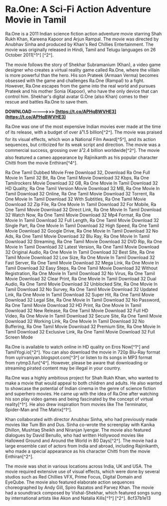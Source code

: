 
 
# Ra.One: A Sci-Fi Action Adventure Movie in Tamil
 
Ra.One is a 2011 Indian science fiction action adventure movie starring Shah Rukh Khan, Kareena Kapoor and Arjun Rampal. The movie was directed by Anubhav Sinha and produced by Khan's Red Chillies Entertainment. The movie was originally released in Hindi, Tamil and Telugu languages on 26 October 2011[^1^] [^2^].
 
The movie follows the story of Shekhar Subramanium (Khan), a video game designer who creates a virtual reality game called Ra.One, where the villain is more powerful than the hero. His son Prateek (Armaan Verma) becomes obsessed with the game and challenges Ra.One (Rampal) to a fight. However, Ra.One escapes from the game into the real world and pursues Prateek and his mother Sonia (Kapoor), who have the only device that can control him. Shekhar's digital avatar G.One (also Khan) comes to their rescue and battles Ra.One to save them.
 
**DOWNLOAD –––––>>> [https://t.co/APHqBWVHE3](https://t.co/APHqBWVHE3)**


 
Ra.One was one of the most expensive Indian movies ever made at the time of its release, with a budget of over â¹1.5 billion[^2^]. The movie was praised for its visual effects, which won a National Film Award[^5^], and its action sequences, but criticized for its weak script and direction. The movie was a commercial success, grossing over â¹2.4 billion worldwide[^2^]. The movie also featured a cameo appearance by Rajinikanth as his popular character Chitti from the movie Enthiran[^4^].
 
Ra One Tamil Dubbed Movie Free Download 32,  Download Ra One Full Movie In Tamil 32 Bit,  Ra One Tamil Movie Download 32 Kbps,  Ra One Tamilrockers Movie Download 32 GB,  Ra One Movie In Tamil Download 32 HD Quality,  Ra One Tamil Version Movie Download 32 MB,  Ra One Movie In Tamil Download 32 Online,  Ra One Tamil Movie Download 32 Torrent,  Ra One Movie In Tamil Download 32 With Subtitles,  Ra One Tamil Movie Download 32 Zip File,  Ra One Movie In Tamil Download 32 For Mobile,  Ra One Tamil Movie Download 32 Direct Link,  Ra One Movie In Tamil Download 32 Watch Now,  Ra One Tamil Movie Download 32 Mp4 Format,  Ra One Movie In Tamil Download 32 Full Length,  Ra One Tamil Movie Download 32 Single Part,  Ra One Movie In Tamil Download 32 High Speed,  Ra One Tamil Movie Download 32 Google Drive,  Ra One Movie In Tamil Download 32 No Ads,  Ra One Tamil Movie Download 32 Blu Ray,  Ra One Movie In Tamil Download 32 Streaming,  Ra One Tamil Movie Download 32 DVD Rip,  Ra One Movie In Tamil Download 32 Latest Version,  Ra One Tamil Movie Download 32 Original Audio,  Ra One Movie In Tamil Download 32 Best Site,  Ra One Tamil Movie Download 32 Low Size,  Ra One Movie In Tamil Download 32 Fast Server,  Ra One Tamil Movie Download 32 Mega Link,  Ra One Movie In Tamil Download 32 Easy Steps,  Ra One Tamil Movie Download 32 Without Registration,  Ra One Movie In Tamil Download 32 No Virus,  Ra One Tamil Movie Download 32 Clear Print,  Ra One Movie In Tamil Download 32 Dual Audio,  Ra One Tamil Movie Download 32 Unblocked Site,  Ra One Movie In Tamil Download 32 No Survey,  Ra One Tamil Movie Download 32 Updated Link,  Ra One Movie In Tamil Download 32 Super Hit,  Ra One Tamil Movie Download 32 Legal Site,  Ra One Movie In Tamil Download 32 No Password,  Ra One Tamil Movie Download 32 HD Print,  Ra One Movie In Tamil Download 32 New Release,  Ra One Tamil Movie Download 32 Full HD Video,  Ra One Movie In Tamil Download 32 Secure Site,  Ra One Tamil Movie Download 32 Working Link,  Ra One Movie In Tamil Download 32 No Buffering,  Ra One Tamil Movie Download 32 Premium Site,  Ra One Movie In Tamil Download 32 Exclusive Link,  Ra One Tamil Movie Download 32 Full Screen Mode
 
Ra.One is available to watch online in HD quality on Eros Now[^1^] and TamilYogi.io[^2^]. You can also download the movie in 720p Blu-Ray format from uyirvaniyan.blogspot.com[^3^] or listen to its songs in MP3 format from rytmp3.fun[^4^]. However, please be aware that downloading or streaming pirated content may be illegal in your country.

Ra.One was a highly ambitious project for Shah Rukh Khan, who wanted to make a movie that would appeal to both children and adults. He also wanted to showcase the potential of Indian cinema in the genre of science fiction and superhero movies. He came up with the idea of Ra.One after watching his son play video games and being fascinated by the concept of virtual reality[^1^]. He also drew inspiration from movies like The Terminator, Spider-Man and The Matrix[^1^].
 
Khan collaborated with director Anubhav Sinha, who had previously made movies like Tum Bin and Dus. Sinha co-wrote the screenplay with Kanika Dhillon, Mushtaq Sheikh and Niranjan Iyengar. The movie also featured dialogues by David Benullo, who had written Hollywood movies like Hallowed Ground and Around the World in 80 Days[^2^]. The movie had a large ensemble cast of actors from India and abroad, including Rajinikanth, who made a special appearance as his character Chitti from the movie Enthiran[^2^].
 
The movie was shot in various locations across India, UK and USA. The movie required extensive use of visual effects, which were done by several studios such as Red Chillies VFX, Prime Focus, Digital Domain and EyeQube. The movie also featured elaborate action sequences choreographed by Andy Gill, Spiro Razatos and Parvez Khan. The movie had a soundtrack composed by Vishal-Shekhar, which featured songs sung by international artists like Akon and Natalia Kills[^1^] [^2^].
 8cf37b1e13
 
